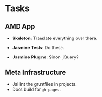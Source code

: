 Tasks
=====

## AMD App

* **Skeleton**: Translate everything over there.

* **Jasmine Tests**: Do these.
* **Jasmine Plugins**: Sinon, jQuery?

## Meta Infrastructure

* JsHint the gruntfiles in projects.
* Docs build for `gh-pages`.
